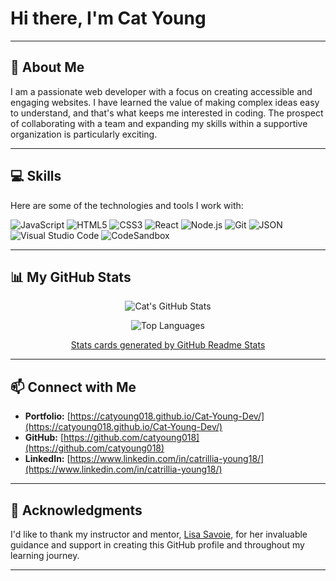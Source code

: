 # Hi there, I'm Cat Young 

---

## 👋 About Me

I am a passionate web developer with a focus on creating accessible and engaging websites. I have learned the value of making complex ideas easy to understand, and that's what keeps me interested in coding. The prospect of collaborating with a team and expanding my skills within a supportive organization is particularly exciting.

---

## 💻 Skills

Here are some of the technologies and tools I work with:

<p align="left">
  <picture>
    <source media="(prefers-color-scheme: dark)" srcset="https://img.shields.io/badge/JavaScript-F7DF1E?style=for-the-badge&logo=javascript&logoColor=black">
    <source media="(prefers-color-scheme: light)" srcset="https://img.shields.io/badge/JavaScript-F7DF1E?style=for-the-badge&logo=javascript&logoColor=black">
    <img alt="JavaScript" src="https://img.shields.io/badge/JavaScript-F7DF1E?style=for-the-badge&logo=javascript&logoColor=black">
  </picture>
  <picture>
    <source media="(prefers-color-scheme: dark)" srcset="https://img.shields.io/badge/HTML5-E34F26?style=for-the-badge&logo=html5&logoColor=white">
    <source media="(prefers-color-scheme: light)" srcset="https://img.shields.io/badge/HTML5-E34F26?style=for-the-badge&logo=html5&logoColor=white">
    <img alt="HTML5" src="https://img.shields.io/badge/HTML5-E34F26?style=for-the-badge&logo=html5&logoColor=white">
  </picture>
  <picture>
    <source media="(prefers-color-scheme: dark)" srcset="https://img.shields.io/badge/CSS3-1572B6?style=for-the-badge&logo=css3&logoColor=white">
    <source media="(prefers-color-scheme: light)" srcset="https://img.shields.io/badge/CSS3-1572B6?style=for-the-badge&logo=css3&logoColor=white">
    <img alt="CSS3" src="https://img.shields.io/badge/CSS3-1572B6?style=for-the-badge&logo=css3&logoColor=white">
  </picture>
  <picture>
    <source media="(prefers-color-scheme: dark)" srcset="https://img.shields.io/badge/React-61DAFB?style=for-the-badge&logo=react&logoColor=black">
    <source media="(prefers-color-scheme: light)" srcset="https://img.shields.io/badge/React-61DAFB?style=for-the-badge&logo=react&logoColor=black">
    <img alt="React" src="https://img.shields.io/badge/React-61DAFB?style=for-the-badge&logo=react&logoColor=black">
  </picture>
  <picture>
    <source media="(prefers-color-scheme: dark)" srcset="https://img.shields.io/badge/Node.js-339933?style=for-the-badge&logo=node.js&logoColor=white">
    <source media="(prefers-color-scheme: light)" srcset="https://img.shields.io/badge/Node.js-339933?style=for-the-badge&logo=node.js&logoColor=white">
    <img alt="Node.js" src="https://img.shields.io/badge/Node.js-339933?style=for-the-badge&logo=node.js&logoColor=white">
  </picture>
  <picture>
    <source media="(prefers-color-scheme: dark)" srcset="https://img.shields.io/badge/Git-F05032?style=for-the-badge&logo=git&logoColor=white">
    <source media="(prefers-color-scheme: light)" srcset="https://img.shields.io/badge/Git-F05032?style=for-the-badge&logo=git&logoColor=white">
    <img alt="Git" src="https://img.shields.io/badge/Git-F05032?style=for-the-badge&logo=git&logoColor=white">
  </picture>
   <picture>
    <source media="(prefers-color-scheme: dark)" srcset="https://img.shields.io/badge/JSON-000000?style=for-the-badge&logo=json&logoColor=white">
    <source media="(prefers-color-scheme: light)" srcset="https://img.shields.io/badge/JSON-000000?style=for-the-badge&logo=json&logoColor=white">
    <img alt="JSON" src="https://img.shields.io/badge/JSON-000000?style=for-the-badge&logo=json&logoColor=white">
  </picture>
  <picture>
    <source media="(prefers-color-scheme: dark)" srcset="https://img.shields.io/badge/VS%20Code-007ACC?style=for-the-badge&logo=visual-studio-code&logoColor=white">
    <source media="(prefers-color-scheme: light)" srcset="https://img.shields.io/badge/VS%20Code-007ACC?style=for-the-badge&logo=visual-studio-code&logoColor=white">
    <img alt="Visual Studio Code" src="https://img.shields.io/badge/VS%20Code-007ACC?style=for-the-badge&logo=visual-studio-code&logoColor=white">
  </picture>
  <picture>
    <source media="(prefers-color-scheme: dark)" srcset="https://img.shields.io/badge/CodeSandbox-000000?style=for-the-badge&logo=codesandbox&logoColor=white">
    <source media="(prefers-color-scheme: light)" srcset="https://img.shields.io/badge/CodeSandbox-000000?style=for-the-badge&logo=codesandbox&logoColor=white">
    <img alt="CodeSandbox" src="https://img.shields.io/badge/CodeSandbox-000000?style=for-the-badge&logo=codesandbox&logoColor=white">
  </picture>
</p>

---

## 📊 My GitHub Stats

<p align="center">
  <img src="https://github-readme-stats.vercel.app/api?username=CatYoung018&show_icons=true&theme=default&hide_border=true" alt="Cat's GitHub Stats" />
</p>

<p align="center">
  <img src="https://github-readme-stats.vercel.app/api/top-langs/?username=CatYoung018&layout=donut-vertical&theme=default&hide_border=true" alt="Top Languages" />
</p>

<p align="center">
  <a href="https://github.com/anuraghazra/github-readme-stats">Stats cards generated by GitHub Readme Stats</a>
</p>

---
## 📫 Connect with Me

* **Portfolio:** [https://catyoung018.github.io/Cat-Young-Dev/](https://catyoung018.github.io/Cat-Young-Dev/)
* **GitHub:** [https://github.com/catyoung018](https://github.com/catyoung018)
* **LinkedIn:** [https://www.linkedin.com/in/catrillia-young18/](https://www.linkedin.com/in/catrillia-young18/) 


---

## 🙏 Acknowledgments

I'd like to thank my instructor and mentor, [Lisa Savoie](https://github.com/twosavoie), for her invaluable guidance and support in creating this GitHub profile and throughout my learning journey.

---
